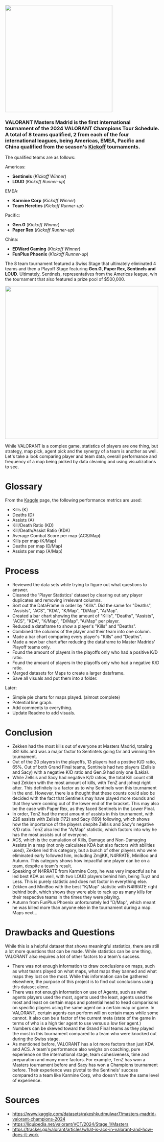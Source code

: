 <img src="https://liquipedia.net/commons/images/9/9d/VCT_Masters_Madrid_allmode.png" width="350" />

### VALORANT Masters Madrid is the first international tournament of the 2024 VALORANT Champions Tour Schedule. A total of 8 teams qualified, 2 from each of the four international leagues, being Americas, EMEA, Pacific and China qualified from the season's [Kickoff](https://liquipedia.net/valorant/VCT/2024) tournaments. 

The qualified teams are as follows:

Americas:
- **Sentinels** (*Kickoff Winner*)
- **LOUD** (*Kickoff Runner-up*)

EMEA:
- **Karmine Corp** (*Kickoff Winner*)
- **Team Heretics** (*Kickoff Runner-up*)

Pacific:
- **Gen.G** (*Kickoff Winner*)
- **Paper Rex** (*Kickoff Runner-up*)

China:
- **EDWard Gaming** (*Kickoff Winner*)
- **FunPlus Phoenix** (*Kickoff Runner-up*)

The 8 team tournament featured a Swiss Stage that ultimately eliminated 4 teams and then a Playoff Stage featuring **Gen.G, Paper Rex, Sentinels and LOUD**. Ultimately, Sentinels, representatives from the Americas league, win the tournament that also featured a prize pool of $500,000.

<img src="https://external-content.duckduckgo.com/iu/?u=https%3A%2F%2Fpiks.eldesmarque.com%2Fthumbs%2F660%2Fbin%2F2024%2F03%2F25%2F53608027207_56471550ec_c.jpg&f=1&nofb=1&ipt=646fb03fb78eb04bba9bafcf2452c1fbe2772085e24af36c80413f9118e496e6&ipo=images" width="500" />

While VALORANT is a complex game, statistics of players are one thing, but strategy, map pick, agent pick and the synergy of a team is another as well. Let's take a look comparing player and team data, overall performance and frequency of a map being picked by data cleaning and using visualizations to see.

# Glossary
From the [Kaggle](https://www.kaggle.com/datasets/rakeshkudmulwar7/masters-madrid-valorant-champions-2024) page, the following performance metrics are used:
- Kills (K)
- Deaths (D) 
- Assists (A)
- Kill/Death Ratio (KD) 
- Kill/Death/Assist Ratio (KDA)
- Average Combat Score per map (ACS/Map)
- Kills per map (K/Map)
- Deaths per map (D/Map)
- Assists per map (A/Map)

# Process
- Reviewed the data sets while trying to figure out what questions to answer.
- Cleaned the 'Player Statistics' dataset by clearing out any player duplicates and removing irrelevant columns.
- Sort out the DataFrame in order by "Kills". Did the same for "Deaths", "Assists", "ACS", "KDA", "K/Map", "D/Map", "A/Map".
- Created a bar chart showing the amount of "Kills", "Deaths", "Assists", "ACS", "KDA", "K/Map", "D/Map", "A/Map" per player.
- Reduced a dataframe to show a player's "Kills" and "Deaths".
- Combined the columns of the player and their team into one column.
- Made a bar chart comparing every player's "Kills" and "Deaths".
- Made a new bar chart after reducing the dataframe to Master Madrids' Playoff teams only.
- Found the amount of players in the playoffs only who had a positive K/D ratio.
- Found the amount of players in the playoffs only who had a negative K/D ratio.
- Merged datasets for Maps to create a larger dataframe.
- Save all visuals and put them into a folder.


Later:
- Simple pie charts for maps played. (almost complete)
- Potential line graph.
- Add comments to everything.
- Update Readme to add visuals.

# Conclusion
- Zekken had the most kills out of everyone at Masters Madrid, totaling 381 kills and was a major factor to Sentintels going far and winning the tournament.
- Out of the 20 players in the playoffs, 13 players had a postive K/D ratio, 65%. Out of both Grand Final teams, Sentinels had two players (Zellsis and Sacy) with a negative K/D ratio and Gen.G had only one (Lakia). 
- While Zellsis and Sacy had negative K/D ratios, the total Kill count still had Zekken with the most amount of kills, with TenZ and johnqt right after. This definitely is a factor as to why Sentinels won this tournament in the end. However, there is a thought that these counts could also be decided with the fact that Sentinels may have played more rounds and that they were coming out of the lower end of the bracket. This may also be the case with Paper Rex, as they faced Sentinels in the Lower Final.
- In order, TenZ had the most amount of assists in this tournament, with 226 assists with Zellsis (172) and Sacy (169) following, which shows how the importance of the players despite Zellsis and Sacy's negative K/D ratio. TenZ also led the "A/Map" statistic, which factors into why he has the most assists out of everyone.
- ACS, which is the cumulation of Kills, Damage and Non-Damaging Assists in a map (not only calculates KDA but also factors with abilities used), Zekken led this category, but a bunch of other players who were eliminated early followed him, including ZmjjKK, N4RRATE, MiniBoo and Autumn. This category shows how impactful one player can be on a team, despite a team's result.
- Speaking of N4RRATE from Karmine Corp, he was very impactful as he led best KDA as well, with two LOUD players behind him, being Tuyz and Less. This is purely statistic and does not factor in everything else. 
- Zekken and MiniBoo with the best "K/Map" statistic with N4RRATE right behind both, which shows they were able to rack up as many kills for their respective teams in the times they were playing. 
- Autumn from FunPlus Phoenix unfortunately led "D/Map", which meant he was killed more than anyone else in the tournament during a map.
Maps next...


# Drawbacks and Questions
While this is a helpful dataset that shows meaningful statistics, there are still a lot more questions that can be made. While statistics can be one thing, VALORANT also requires a lot of other factors to a team's success. 
- There was not enough information to draw conclusions on maps, such as what teams played on what maps, what maps they banned and what maps they lost on the most. While this information can be gathered elsewhere, the purpose of this project is to find out conclusions using this dataset alone.
- There was not enough information on use of Agents, such as what agents players used the most, agents used the least, agents used the most and least on certain maps and potential head to head comparisons on specific players using the same agent on a certain map or game. In VALORANT, certain agents can perform will on certain maps while some cannot. It also can be a factor of the current meta (state of the game in terms of who is a high tier agent to use versus a low tier agent.)
- Numbers can be skewed toward the Grand Final teams as they played the most in this tournament compared to a team who were knocked out during the Swiss stage. 
- As mentioned before, VALORANT has a lot more factors than just KDA and ACS. A team's performance also weighs on coaching, pure experience on the international stage, team cohesiveness, time and preparation and many more factors. For example, TenZ has won a Masters tournament before and Sacy has won a Champions tournament before. Their experience was pivotal to the Sentinels' success compared to a team like Karmine Corp, who doesn't have the same level of experience. 

# Sources
- https://www.kaggle.com/datasets/rakeshkudmulwar7/masters-madrid-valorant-champions-2024
- https://liquipedia.net/valorant/VCT/2024/Stage_1/Masters
- https://tracker.gg/valorant/articles/what-is-acs-in-valorant-and-how-does-it-work

